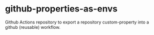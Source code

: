 # github-properties-as-envs
Github Actions repository to export a repository custom-property into a github (reusable) workflow.
